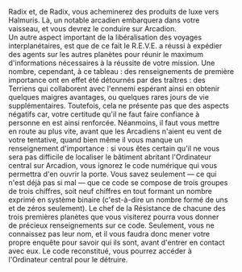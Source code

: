 Radix et, de Radix, vous acheminerez des produits de luxe vers  
Halmuris. Là, un notable arcadien embarquera dans votre  
vaisseau, et vous devrez le conduire sur Arcadion.  
Un autre aspect important de la libéralisation des voyages  
interplanétaires, est que de ce fait le R.E.V.E. a réussi à expédier  
des agents sur les autres planètes pour réunir le maximum  
d'informations nécessaires à la réussite de votre mission. Une  
nombre, cependant, à ce tableau : des renseignements de première  
importance ont en effet été détournés par des traîtres : des  
Terriens qui collaborent avec l'ennemi espérant ainsi en obtenir  
quelques maigres avantages, ou quelques rares jours de vie  
supplémentaires. Toutefois, cela ne présente pas que des aspects  
négatifs car, votre certitude qu'il ne faut faire confiance à  
personne en est ainsi renforcée. Néanmoins, il faut vous mettre  
en route au plus vite, avant que les Arcadiens n'aient eu vent de  
votre tentative, quand bien même il vous manque un  
renseignement d'importance : si vous êtes certain qu'il ne vous  
sera pas difficile de localiser le bâtiment abritant l'Ordinateur  
central sur Arcadion, vous ignorez le code numérique qui vous  
permettra d'en ouvrir la porte. Vous savez seulement — ce qui  
n'est déjà pas si mal — que ce code se compose de trois groupes  
de trois chiffres, soit neuf chiffres en tout formant un nombre  
exprimé en système binaire (c'est-à-dire un nombre formé de uns  
et de zéros seulement). Le chef de la Résistance de chacune des  
trois premières planètes que vous visiterez pourra vous donner  
de précieux renseignements sur ce code. Seulement, vous ne  
connaissez pas leur nom, et il vous faudra donc mener votre  
propre enquête pour savoir qui ils sont, avant d'entrer en contact  
avec eux. Le code reconstitué, vous pourrez accéder à  
l'Ordinateur central pour le détruire.